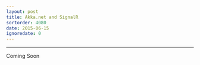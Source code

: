 ```yaml
---
layout: post
title: Akka.net and SignalR
sortorder: 4080
date: 2015-06-15
ignoredate: 0
---
```


****

Coming Soon
